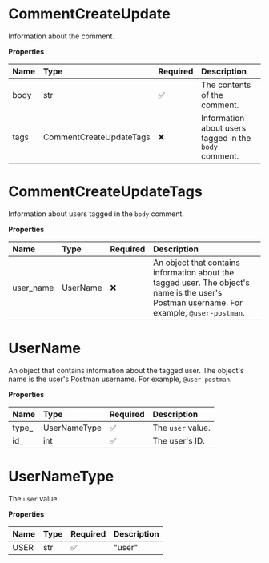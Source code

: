 # CommentCreateUpdate

Information about the comment.

**Properties**

| Name | Type                    | Required | Description                                           |
| :--- | :---------------------- | :------- | :---------------------------------------------------- |
| body | str                     | ✅       | The contents of the comment.                          |
| tags | CommentCreateUpdateTags | ❌       | Information about users tagged in the `body` comment. |

# CommentCreateUpdateTags

Information about users tagged in the `body` comment.

**Properties**

| Name      | Type     | Required | Description                                                                                                                                |
| :-------- | :------- | :------- | :----------------------------------------------------------------------------------------------------------------------------------------- |
| user_name | UserName | ❌       | An object that contains information about the tagged user. The object's name is the user's Postman username. For example, `@user-postman`. |

# UserName

An object that contains information about the tagged user. The object's name is the user's Postman username. For example, `@user-postman`.

**Properties**

| Name   | Type         | Required | Description       |
| :----- | :----------- | :------- | :---------------- |
| type\_ | UserNameType | ✅       | The `user` value. |
| id\_   | int          | ✅       | The user's ID.    |

# UserNameType

The `user` value.

**Properties**

| Name | Type | Required | Description |
| :--- | :--- | :------- | :---------- |
| USER | str  | ✅       | "user"      |
